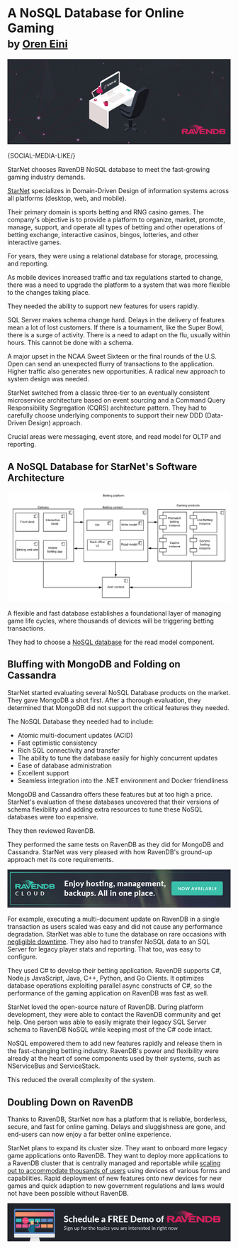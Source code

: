 # A NoSQL Database for Online Gaming <br/><small>by <a href="mailto:ayende@ayende.com">Oren Eini</a></small>

![A NoSQL Database for Online Gaming](images/starnet-taps-ravendb-nosql-database-for-gaming-applications.jpg)

{SOCIAL-MEDIA-LIKE/}

StarNet chooses RavenDB NoSQL database to meet the fast-growing gaming industry demands.

<a href="http://www.starnet.co.ba/" target="_blank" rel="nofollow">StarNet</a> specializes in Domain-Driven Design of information systems across all platforms (desktop, web, and mobile).

Their primary domain is sports betting and RNG casino games. The company's objective is to provide a platform to organize, market, promote, manage, support, and operate all types of betting and other operations of betting exchange, interactive casinos, bingos, lotteries, and other interactive games.

For years, they were using a relational database for storage, processing, and reporting.

As mobile devices increased traffic and tax regulations started to change, there was a need to upgrade the platform to a system that was more flexible to the changes taking place.

They needed the ability to support new features for users rapidly.

SQL Server makes schema change hard. Delays in the delivery of features mean a lot of lost customers. If there is a tournament, like the Super Bowl, there is a surge of activity. There is a need to adapt on the flu, usually within hours. This cannot be done with a schema.

A major upset in the NCAA Sweet Sixteen or the final rounds of the U.S. Open can send an unexpected flurry of transactions to the application. Higher traffic also generates new opportunities. A radical new approach to system design was needed.

StarNet switched from a classic three-tier to an eventually consistent microservice architecture based on event sourcing and a Command Query Responsibility Segregation (CQRS) architecture pattern. They had to carefully choose underlying components to support their new DDD (Data-Driven Design) approach.

Crucial areas were messaging, event store, and read model for OLTP and reporting.

## A NoSQL Database for StarNet's Software Architecture

![StarNet's Software Architecture](images/starnet-software-architecture.jpg)

A flexible and fast database establishes a foundational layer of managing game life cycles, where thousands of devices will be triggering betting transactions.

They had to choose a [NoSQL database](https://ravendb.net/why-ravendb) for the read model component.

## Bluffing with MongoDB and Folding on Cassandra

StarNet started evaluating several NoSQL Database products on the market. They gave MongoDB a shot first. After a thorough evaluation, they determined that MongoDB did not support the critical features they needed.

The NoSQL Database they needed had to include:
<ul>
    <li>Atomic multi-document updates (ACID)</li>
    <li class="margin-top-sm">Fast optimistic consistency</li>
    <li class="margin-top-sm">Rich SQL connectivity and transfer</li>
    <li class="margin-top-sm">The ability to tune the database easily for highly concurrent updates</li>
    <li class="margin-top-sm">Ease of database administration</li>
    <li class="margin-top-sm">Excellent support</li>
    <li class="margin-top-sm">Seamless integration into the .NET environment and Docker friendliness</li>
</ul>

MongoDB and Cassandra offers these features but at too high a price. StarNet's evaluation of these databases uncovered that their versions of schema flexibility and adding extra resources to tune these NoSQL databases were too expensive.

They then reviewed RavenDB.

They performed the same tests on RavenDB as they did for MongoDB and Cassandra. StarNet was very pleased with how RavenDB's ground-up approach met its core requirements.

<div class="text-center margin-bottom">
    <a href="https://cloud.ravendb.net"><img src="images/ravendb-cloud.png" alt="Managed Cloud Hosting"/></a>
</div>

For example, executing a multi-document update on RavenDB in a single transaction as users scaled was easy and did not cause any performance degradation. StarNet was able to tune the database on rare occasions with [negligible downtime](https://ravendb.net/learn/webinars/when-failure-is-not-an-option-for-your-database). They also had to transfer NoSQL data to an SQL Server for legacy player stats and reporting. That too, was easy to configure.

They used C# to develop their betting application. RavenDB supports C#, Node.js JavaScript, Java, C++, Python, and Go Clients. It optimizes database operations exploiting parallel async constructs of C#, so the performance of the gaming application on RavenDB was fast as well.

StarNet loved the open-source nature of RavenDB. During platform development, they were able to contact the RavenDB community and get help. One person was able to easily migrate their legacy SQL Server schema to RavenDB NoSQL while keeping most of the C# code intact.

NoSQL empowered them to add new features rapidly and release them in the fast-changing betting industry. RavenDB's power and flexibility were already at the heart of some components used by their systems, such as NServiceBus and ServiceStack.

This reduced the overall complexity of the system.

## Doubling Down on RavenDB

Thanks to RavenDB, StarNet now has a platform that is reliable, borderless, secure, and fast for online gaming. Delays and sluggishness are gone, and end-users can now enjoy a far better online experience.

StarNet plans to expand its cluster size. They want to onboard more legacy game applications onto RavenDB. They want to deploy more applications to a RavenDB cluster that is centrally managed and reportable while [scaling out to accommodate thousands of users](https://ravendb.net/articles/from-monolith-to-microservices-scaling-out-your-architecture) using devices of various forms and capabilities. Rapid deployment of new features onto new devices for new games and quick adaption to new government regulations and laws would not have been possible without RavenDB.

<div class="text-center">
    <a href="https://ravendb.net/live-demo"><img src="images/live-demo-banner.jpg" alt="Schedule a FREE Demo of RavenDB"/></a>
</div>


